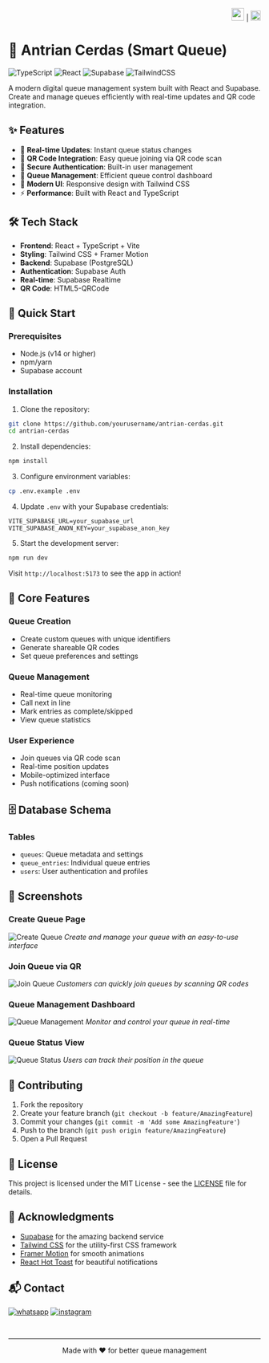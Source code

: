 <div align="right">

<a href="README.md"><img src="https://flagcdn.com/w40/gb.png" width="25"></a> | <a href="README-ID.md"><img src="https://flagcdn.com/w40/id.png" width="20"></a>

</div>



# 🎯 Antrian Cerdas (Smart Queue)

![TypeScript](https://img.shields.io/badge/TypeScript-007ACC?style=for-the-badge&logo=typescript&logoColor=white)
![React](https://img.shields.io/badge/React-20232A?style=for-the-badge&logo=react&logoColor=61DAFB)
![Supabase](https://img.shields.io/badge/Supabase-3ECF8E?style=for-the-badge&logo=supabase&logoColor=white)
![TailwindCSS](https://img.shields.io/badge/Tailwind_CSS-38B2AC?style=for-the-badge&logo=tailwind-css&logoColor=white)

A modern digital queue management system built with React and Supabase. Create and manage queues efficiently with real-time updates and QR code integration.

## ✨ Features

- 🚀 **Real-time Updates**: Instant queue status changes
- 📱 **QR Code Integration**: Easy queue joining via QR code scan
- 🔐 **Secure Authentication**: Built-in user management
- 🎯 **Queue Management**: Efficient queue control dashboard
- 🌈 **Modern UI**: Responsive design with Tailwind CSS
- ⚡ **Performance**: Built with React and TypeScript

## 🛠️ Tech Stack

- **Frontend**: React + TypeScript + Vite
- **Styling**: Tailwind CSS + Framer Motion
- **Backend**: Supabase (PostgreSQL)
- **Authentication**: Supabase Auth
- **Real-time**: Supabase Realtime
- **QR Code**: HTML5-QRCode

## 🚀 Quick Start

### Prerequisites

- Node.js (v14 or higher)
- npm/yarn
- Supabase account

### Installation

1. Clone the repository:
```bash
git clone https://github.com/yourusername/antrian-cerdas.git
cd antrian-cerdas
```

2. Install dependencies:
```bash
npm install
```

3. Configure environment variables:
```bash
cp .env.example .env
```

4. Update `.env` with your Supabase credentials:
```env
VITE_SUPABASE_URL=your_supabase_url
VITE_SUPABASE_ANON_KEY=your_supabase_anon_key
```

5. Start the development server:
```bash
npm run dev
```

Visit `http://localhost:5173` to see the app in action!

## 📱 Core Features

### Queue Creation
- Create custom queues with unique identifiers
- Generate shareable QR codes
- Set queue preferences and settings

### Queue Management
- Real-time queue monitoring
- Call next in line
- Mark entries as complete/skipped
- View queue statistics

### User Experience
- Join queues via QR code scan
- Real-time position updates
- Mobile-optimized interface
- Push notifications (coming soon)

## 🗄️ Database Schema

### Tables
- `queues`: Queue metadata and settings
- `queue_entries`: Individual queue entries
- `users`: User authentication and profiles

## 📸 Screenshots

### Create Queue Page
![Create Queue](./screenshots/create-queue.png)
*Create and manage your queue with an easy-to-use interface*

### Join Queue via QR
![Join Queue](./screenshots/join-queue.png)
*Customers can quickly join queues by scanning QR codes*

### Queue Management Dashboard
![Queue Management](./screenshots/manage-queue.png)
*Monitor and control your queue in real-time*

### Queue Status View
![Queue Status](./screenshots/view-queue.png)
*Users can track their position in the queue*

## 🤝 Contributing

1. Fork the repository
2. Create your feature branch (`git checkout -b feature/AmazingFeature`)
3. Commit your changes (`git commit -m 'Add some AmazingFeature'`)
4. Push to the branch (`git push origin feature/AmazingFeature`)
5. Open a Pull Request

## 📄 License

This project is licensed under the MIT License - see the [LICENSE](LICENSE) file for details.

## 🙏 Acknowledgments

- [Supabase](https://supabase.io/) for the amazing backend service
- [Tailwind CSS](https://tailwindcss.com/) for the utility-first CSS framework
- [Framer Motion](https://www.framer.com/motion/) for smooth animations
- [React Hot Toast](https://react-hot-toast.com/) for beautiful notifications

## 📬 Contact

[![whatsapp](https://img.shields.io/badge/WhatsApp-25D366?style=for-the-badge&logo=whatsapp&logoColor=white)](https://wa.me/6285157517798)
[![instagram](https://img.shields.io/badge/Instagram-E4405F?style=for-the-badge&logo=instagram&logoColor=white)](https://www.instagram.com/ryan.septiawan__)

<br>

---

<p align="center">Made with ❤️ for better queue management</p>

